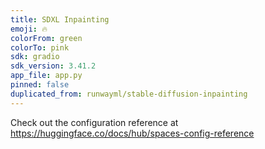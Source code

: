 ```yaml
---
title: SDXL Inpainting
emoji: 🔥
colorFrom: green
colorTo: pink
sdk: gradio
sdk_version: 3.41.2
app_file: app.py
pinned: false
duplicated_from: runwayml/stable-diffusion-inpainting
---
```


Check out the configuration reference at https://huggingface.co/docs/hub/spaces-config-reference

